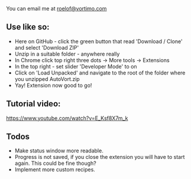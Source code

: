 You can email me at roelof@vortimo.com 
## Use like so:
* Here on GitHub - click the green button that read 'Download / Clone' and select 'Download ZIP'
* Unzip in a suitable folder - anywhere really
* In Chrome click top right three dots -> More tools -> Extensions
* In the top right - set slider 'Developer Mode' to on
* Click on 'Load Unpacked' and navigate to the root of the folder where you unzipped AutoVort.zip
* Yay! Extension now good to go!

## Tutorial video:
https://www.youtube.com/watch?v=E_Ksf8X7m_k

## Todos
* Make status window more readable.
* Progress is not saved, if you close the extension you will have to start again. This could be fine though?
* Implement more custom recipes.
